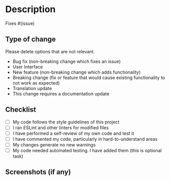 # Description

Fixes #(issue)

## Type of change

Please delete options that are not relevant.

- Bug fix (non-breaking change which fixes an issue)
- User Interface
- New feature (non-breaking change which adds functionality)
- Breaking change (fix or feature that would cause existing functionality to not work as expected)
- Translation update
- This change requires a documentation update

## Checklist

- [ ] My code follows the style guidelines of this project
- [ ] I ran ESLint and other linters for modified files
- [ ] I have performed a self-review of my own code and test it
- [ ] I have commented my code, particularly in hard-to-understand areas
- [ ] My changes generate no new warnings
- [ ] My code needed automated testing. I have added them (this is optional task)

## Screenshots (if any)
